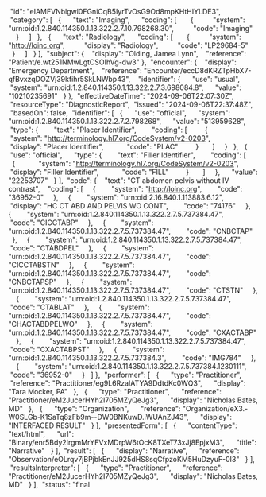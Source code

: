   "id": "eIAMFVNblgwl0FGniCqB5IyrTvOsG9Od8mpKHtHIYLDE3",
  "category": [
    {
      "text": "Imaging",
      "coding": [
        {
          "system": "urn:oid:1.2.840.114350.1.13.322.2.7.10.798268.30",
          "code": "Imaging"
        }
      ]
    },
    {
      "text": "Radiology",
      "coding": [
        {
          "system": "http://loinc.org",
          "display": "Radiology",
          "code": "LP29684-5"
        }
      ]
    }
  ],
  "subject": {
    "display": "Olding, Jamea Lynn",
    "reference": "Patient/e.wt251NMwLgtCSOIhVg-dw3"
  },
  "encounter": {
    "display": "Emergency Department",
    "reference": "Encounter/eccD8dKRZTpHbX7-qfBvxzqDOZVj39kfihr5SkLNWbp43",
    "identifier": {
      "use": "usual",
      "system": "urn:oid:1.2.840.114350.1.13.322.2.7.3.698084.8",
      "value": "10210235691"
    }
  },
  "effectiveDateTime": "2024-09-06T22:07:30Z",
  "resourceType": "DiagnosticReport",
  "issued": "2024-09-06T22:37:48Z",
  "basedOn": false,
  "identifier": [
    {
      "use": "official",
      "system": "urn:oid:1.2.840.114350.1.13.322.2.7.2.798268",
      "value": "513959628",
      "type": {
        "text": "Placer Identifier",
        "coding": [
          {
            "system": "http://terminology.hl7.org/CodeSystem/v2-0203",
            "display": "Placer Identifier",
            "code": "PLAC"
          }
        ]
      }
    },
    {
      "use": "official",
      "type": {
        "text": "Filler Identifier",
        "coding": [
          {
            "system": "http://terminology.hl7.org/CodeSystem/v2-0203",
            "display": "Filler Identifier",
            "code": "FILL"
          }
        ]
      },
      "value": "22253707"
    }
  ],
  "code": {
    "text": "CT abdomen pelvis without IV contrast",
    "coding": [
      {
        "system": "http://loinc.org",
        "code": "36952-0"
      },
      {
        "system": "urn:oid:2.16.840.1.113883.6.12",
        "display": "HC CT ABD AND PELVIS WO CONT",
        "code": "74176"
      },
      {
        "system": "urn:oid:1.2.840.114350.1.13.322.2.7.5.737384.47",
        "code": "CICCTABP"
      },
      {
        "system": "urn:oid:1.2.840.114350.1.13.322.2.7.5.737384.47",
        "code": "CNBCTAP"
      },
      {
        "system": "urn:oid:1.2.840.114350.1.13.322.2.7.5.737384.47",
        "code": "CTABDPEL"
      },
      {
        "system": "urn:oid:1.2.840.114350.1.13.322.2.7.5.737384.47",
        "code": "CICCTABSTN"
      },
      {
        "system": "urn:oid:1.2.840.114350.1.13.322.2.7.5.737384.47",
        "code": "CNBCTAPSP"
      },
      {
        "system": "urn:oid:1.2.840.114350.1.13.322.2.7.5.737384.47",
        "code": "CTSTN"
      },
      {
        "system": "urn:oid:1.2.840.114350.1.13.322.2.7.5.737384.47",
        "code": "CTABLAT"
      },
      {
        "system": "urn:oid:1.2.840.114350.1.13.322.2.7.5.737384.47",
        "code": "CHACTABDPELWO"
      },
      {
        "system": "urn:oid:1.2.840.114350.1.13.322.2.7.5.737384.47",
        "code": "CXACTABP"
      },
      {
        "system": "urn:oid:1.2.840.114350.1.13.322.2.7.5.737384.47",
        "code": "CXACTABPST"
      },
      {
        "system": "urn:oid:1.2.840.114350.1.13.322.2.7.5.737384.3",
        "code": "IMG784"
      },
      {
        "system": "urn:oid:1.2.840.114350.1.13.322.2.7.5.737384.1230111",
        "code": "36952-0"
      }
    ]
  },
  "performer": [
    {
      "type": "Practitioner",
      "reference": "Practitioner/eg9L6RzaIATYA9DdtdKc0WQ3",
      "display": "Tara Mocker, PA"
    },
    {
      "type": "Practitioner",
      "reference": "Practitioner/eM2JucerHYh2I705MZyQeJg3",
      "display": "Nicholas Bates, MD"
    },
    {
      "type": "Organization",
      "reference": "Organization/eX3.-W0SLGb-K1SaTq8zFb9m--DW0BNKuwD.iWUAnZJ43",
      "display": "INTERFACED RESULT"
    }
  ],
  "presentedForm": [
    {
      "contentType": "text/html",
      "url": "Binary/enr5Bdy2IrgmMrYFVxMDrpW6tOcK8TXeT73xJj8EpjxM3",
      "title": "Narrative"
    }
  ],
  "result": [
    {
      "display": "Narrative",
      "reference": "Observation/eOLrqv7jBPjbkEnJJ925dHS8sqCfpzoKM5HuDzyuF-0I3"
    }
  ],
  "resultsInterpreter": [
    {
      "type": "Practitioner",
      "reference": "Practitioner/eM2JucerHYh2I705MZyQeJg3",
      "display": "Nicholas Bates, MD"
    }
  ],
  "status": "final
